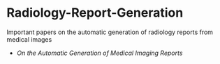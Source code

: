 # Radiology-Report-Generation
Important papers on the automatic generation of radiology reports from medical images

<ul>
  <li>
    <em>On the Automatic Generation of Medical Imaging Reports</em>
  </li>
</ul>

